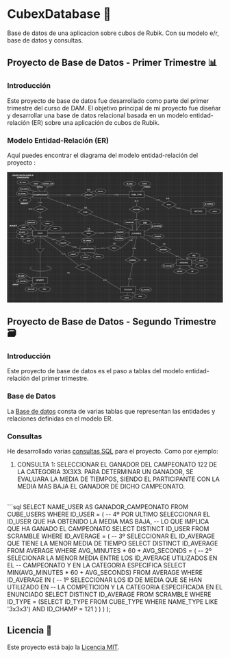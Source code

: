 # CubexDatabase 🔷
Base de datos de una aplicacion sobre cubos de Rubik. Con su modelo e/r, base de datos y consultas.

## Proyecto de Base de Datos - Primer Trimestre 📊
### Introducción
Este proyecto de base de datos fue desarrollado como parte del primer trimestre del curso de DAM. El objetivo principal de mi proyecto fue diseñar y desarrollar una base de datos relacional basada en un modelo entidad-relación (ER) sobre una aplicación de cubos de Rubik.

### Modelo Entidad-Relación (ER)
Aquí puedes encontrar el diagrama del modelo entidad-relación del proyecto :

![Modelo Entidad-Relación](https://github.com/estelaV9/CubexDatabase/blob/master/modeloER_CubeX.png)

## Proyecto de Base de Datos - Segundo Trimestre 🗃️
### Introducción
Este proyecto de base de datos es el paso a tablas del modelo entidad-relación del primer trimestre.

### Base de Datos
La [Base de datos](https://github.com/estelaV9/CubexDatabase/blob/master/DF_deVega_Estela.sql) consta de varias tablas que representan las entidades y relaciones definidas en el modelo ER. 

### Consultas
He desarrollado varias [consultas SQL](https://github.com/estelaV9/CubexDatabase/blob/master/PP_consultas_deVega_Estela.sql) para el proyecto. Como por ejemplo:

1. CONSULTA 1: SELECCIONAR EL GANADOR DEL CAMPEONATO 122 DE LA CATEGORIA 3X3X3.
PARA DETERMINAR UN GANADOR, SE EVALUARA LA MEDIA DE TIEMPOS, SIENDO EL PARTICIPANTE
CON LA MEDIA MAS BAJA EL GANADOR DE DICHO CAMPEONATO.
<br>
   ```sql   
   SELECT NAME_USER AS GANADOR_CAMPEONATO FROM CUBE_USERS
   WHERE ID_USER = (
       -- 4º POR ULTIMO SELECCIONAR     EL ID_USER QUE HA OBTENIDO LA MEDIA MAS BAJA, 
       -- LO QUE IMPLICA QUE HA GANADO EL CAMPEONATO
       SELECT DISTINCT ID_USER
       FROM SCRAMBLE
       WHERE ID_AVERAGE = (
           -- 3º SELECCIONAR EL ID_AVERAGE QUE TIENE LA MENOR MEDIA DE TIEMPO
           SELECT DISTINCT ID_AVERAGE
           FROM AVERAGE
           WHERE AVG_MINUTES * 60 + AVG_SECONDS = (
               -- 2º SELECIONAR LA MENOR MEDIA ENTRE LOS ID_AVERAGE UTILIZADOS EN EL
               -- CAMPEONATO Y EN LA CATEGORIA ESPECIFICA
               SELECT MIN(AVG_MINUTES * 60 + AVG_SECONDS)
               FROM AVERAGE
               WHERE ID_AVERAGE IN (
                   -- 1º SELECCIONAR LOS ID DE MEDIA QUE SE HAN UTILIZADO EN 
                   -- LA COMPETICION Y LA CATEGORIA ESPECIFICADA EN EL ENUNCIADO 
                   SELECT DISTINCT ID_AVERAGE
                   FROM SCRAMBLE
                   WHERE ID_TYPE = (SELECT ID_TYPE FROM CUBE_TYPE WHERE NAME_TYPE LIKE '3x3x3')
                   AND ID_CHAMP = 121
               )
           )
       )
   ); 


## Licencia 📜
Este proyecto está bajo la [Licencia MIT](https://github.com/estelaV9/CubexDatabase/blob/master/license.txt).


